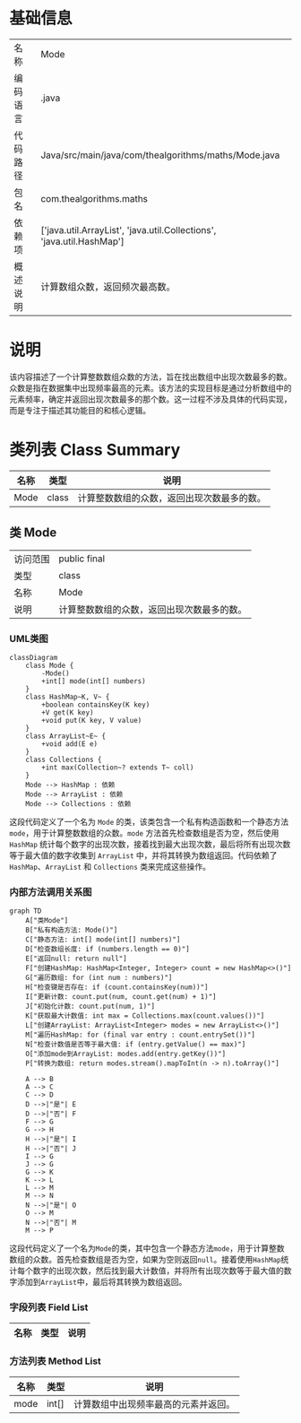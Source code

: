 # 基础信息

|      |      |
|------|------|
| 名称 | Mode |
| 编码语言 | .java |
| 代码路径 | Java/src/main/java/com/thealgorithms/maths/Mode.java |
| 包名 | com.thealgorithms.maths |
| 依赖项 | ['java.util.ArrayList', 'java.util.Collections', 'java.util.HashMap'] |
| 概述说明 | 计算数组众数，返回频次最高数。 |

# 说明

该内容描述了一个计算整数数组众数的方法，旨在找出数组中出现次数最多的数。众数是指在数据集中出现频率最高的元素。该方法的实现目标是通过分析数组中的元素频率，确定并返回出现次数最多的那个数。这一过程不涉及具体的代码实现，而是专注于描述其功能目的和核心逻辑。

# 类列表 Class Summary

| 名称   | 类型  | 说明 |
|-------|------|-------------|
| Mode | class | 计算整数数组的众数，返回出现次数最多的数。 |



## 类 Mode

|      |      |
|------|------|
| 访问范围 | public final |
| 类型 | class |
| 名称 | Mode |
| 说明 | 计算整数数组的众数，返回出现次数最多的数。 |


### UML类图

```mermaid
classDiagram
    class Mode {
        -Mode()
        +int[] mode(int[] numbers)
    }
    class HashMap~K, V~ {
        +boolean containsKey(K key)
        +V get(K key)
        +void put(K key, V value)
    }
    class ArrayList~E~ {
        +void add(E e)
    }
    class Collections {
        +int max(Collection~? extends T~ coll)
    }
    Mode --> HashMap : 依赖
    Mode --> ArrayList : 依赖
    Mode --> Collections : 依赖
```

这段代码定义了一个名为 `Mode` 的类，该类包含一个私有构造函数和一个静态方法 `mode`，用于计算整数数组的众数。`mode` 方法首先检查数组是否为空，然后使用 `HashMap` 统计每个数字的出现次数，接着找到最大出现次数，最后将所有出现次数等于最大值的数字收集到 `ArrayList` 中，并将其转换为数组返回。代码依赖了 `HashMap`、`ArrayList` 和 `Collections` 类来完成这些操作。


### 内部方法调用关系图

```mermaid
graph TD
    A["类Mode"]
    B["私有构造方法: Mode()"]
    C["静态方法: int[] mode(int[] numbers)"]
    D["检查数组长度: if (numbers.length == 0)"]
    E["返回null: return null"]
    F["创建HashMap: HashMap<Integer, Integer> count = new HashMap<>()"]
    G["遍历数组: for (int num : numbers)"]
    H["检查键是否存在: if (count.containsKey(num))"]
    I["更新计数: count.put(num, count.get(num) + 1)"]
    J["初始化计数: count.put(num, 1)"]
    K["获取最大计数值: int max = Collections.max(count.values())"]
    L["创建ArrayList: ArrayList<Integer> modes = new ArrayList<>()"]
    M["遍历HashMap: for (final var entry : count.entrySet())"]
    N["检查计数值是否等于最大值: if (entry.getValue() == max)"]
    O["添加mode到ArrayList: modes.add(entry.getKey())"]
    P["转换为数组: return modes.stream().mapToInt(n -> n).toArray()"]

    A --> B
    A --> C
    C --> D
    D -->|"是"| E
    D -->|"否"| F
    F --> G
    G --> H
    H -->|"是"| I
    H -->|"否"| J
    I --> G
    J --> G
    G --> K
    K --> L
    L --> M
    M --> N
    N -->|"是"| O
    O --> M
    N -->|"否"| M
    M --> P
```

这段代码定义了一个名为`Mode`的类，其中包含一个静态方法`mode`，用于计算整数数组的众数。首先检查数组是否为空，如果为空则返回`null`。接着使用`HashMap`统计每个数字的出现次数，然后找到最大计数值，并将所有出现次数等于最大值的数字添加到`ArrayList`中，最后将其转换为数组返回。

### 字段列表 Field List

| 名称  | 类型  | 说明 |
|-------|-------|------|

### 方法列表 Method List

| 名称  | 类型  | 说明 |
|-------|-------|------|
| mode | int[] | 计算数组中出现频率最高的元素并返回。 |




